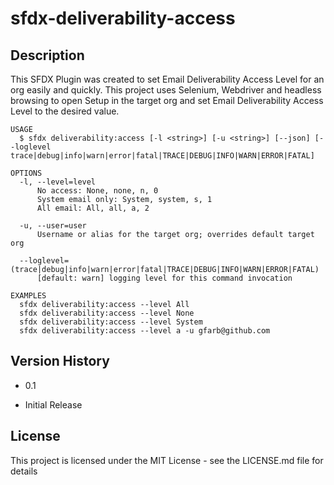 
sfdx-deliverability-access
======================
## Description

This SFDX Plugin was created to set Email Deliverability Access Level for an org easily and quickly. This project uses Selenium, Webdriver and headless browsing to open Setup in the target org and set Email Deliverability Access Level to the desired value.
```
USAGE
  $ sfdx deliverability:access [-l <string>] [-u <string>] [--json] [--loglevel 
trace|debug|info|warn|error|fatal|TRACE|DEBUG|INFO|WARN|ERROR|FATAL]

OPTIONS
  -l, --level=level
      No access: None, none, n, 0
      System email only: System, system, s, 1
      All email: All, all, a, 2

  -u, --user=user
      Username or alias for the target org; overrides default target org

  --loglevel=(trace|debug|info|warn|error|fatal|TRACE|DEBUG|INFO|WARN|ERROR|FATAL)
      [default: warn] logging level for this command invocation

EXAMPLES
  sfdx deliverability:access --level All
  sfdx deliverability:access --level None
  sfdx deliverability:access --level System
  sfdx deliverability:access --level a -u gfarb@github.com
```
## Version History

* 0.1

* Initial Release

## License

This project is licensed under the MIT License - see the LICENSE.md file for details
